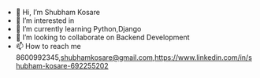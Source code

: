 - 👋 Hi, I’m Shubham Kosare
- 👀 I’m interested in 
- 🌱 I’m currently learning Python,Django
- 💞️ I’m looking to collaborate on Backend Development
- 📫 How to reach me 8600992345,shubhamkosare@gmail.com,https://www.linkedin.com/in/shubham-kosare-692255202

<!---
shubhamk1195/shubhamk1195 is a ✨ special ✨ repository because its `README.md` (this file) appears on your GitHub profile.
You can click the Preview link to take a look at your changes.
--->
